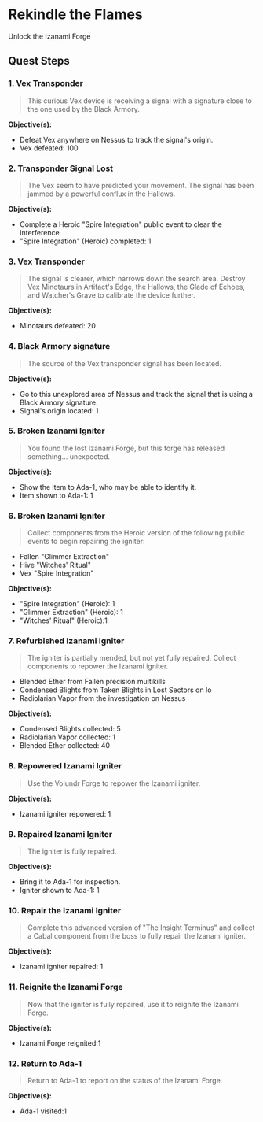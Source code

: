 # Rekindle the Flames

Unlock the Izanami Forge

## Quest Steps

### 1. Vex Transponder
>This curious Vex device is receiving a signal with a signature close to the one used by the Black Armory.

**Objective(s):**

* Defeat Vex anywhere on Nessus to track the signal's origin.
* Vex defeated: 100

### 2. Transponder Signal Lost
>The Vex seem to have predicted your movement. The signal has been jammed by a powerful conflux in the Hallows.

**Objective(s):**

* Complete a Heroic "Spire Integration" public event to clear the interference.
* "Spire Integration" (Heroic) completed: 1

### 3. Vex Transponder
>The signal is clearer, which narrows down the search area. Destroy Vex Minotaurs in Artifact's Edge, the Hallows, the Glade of Echoes, and Watcher's Grave to calibrate the device further.

**Objective(s):**

* Minotaurs defeated: 20

### 4. Black Armory signature
>The source of the Vex transponder signal has been located.

**Objective(s):**

* Go to this unexplored area of Nessus and track the signal that is using a Black Armory signature.
* Signal's origin located: 1

### 5. Broken Izanami Igniter
>You found the lost Izanami Forge, but this forge has released something… unexpected.

**Objective(s):**

* Show the item to Ada-1, who may be able to identify it.
* Item shown to Ada-1: 1

### 6. Broken Izanami Igniter
>Collect components from the Heroic version of the following public events to begin repairing the igniter:

* Fallen "Glimmer Extraction"
* Hive "Witches' Ritual"
* Vex "Spire Integration"

**Objective(s):**

* "Spire Integration" (Heroic): 1
* "Glimmer Extraction" (Heroic): 1
* "Witches' Ritual" (Heroic):1

### 7. Refurbished Izanami Igniter
>The igniter is partially mended, but not yet fully repaired. Collect components to repower the Izanami igniter.

* Blended Ether from Fallen precision multikills
* Condensed Blights from Taken Blights in Lost Sectors on Io
* Radiolarian Vapor from the investigation on Nessus

**Objective(s):**

* Condensed Blights collected: 5
* Radiolarian Vapor collected: 1
* Blended Ether collected: 40

### 8. Repowered Izanami Igniter
>Use the Volundr Forge to repower the Izanami igniter.

**Objective(s):**

* Izanami igniter repowered: 1

### 9. Repaired Izanami Igniter
>The igniter is fully repaired.

**Objective(s):**

* Bring it to Ada-1 for inspection.
* Igniter shown to Ada-1: 1

### 10. Repair the Izanami Igniter
>Complete this advanced version of "The Insight Terminus" and collect a Cabal component from the boss to fully repair the Izanami igniter.

**Objective(s):**

* Izanami igniter repaired: 1

### 11. Reignite the Izanami Forge
>Now that the igniter is fully repaired, use it to reignite the Izanami Forge.

**Objective(s):**

* Izanami Forge reignited:1

### 12. Return to Ada-1
>Return to Ada-1 to report on the status of the Izanami Forge.

**Objective(s):**

* Ada-1 visited:1
